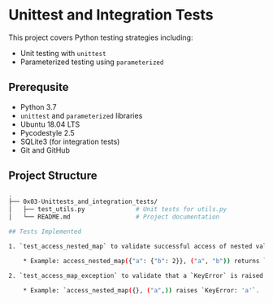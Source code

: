 # Unittest and Integration Tests

This project covers Python testing strategies including:

- Unit testing with `unittest`
- Parameterized testing using `parameterized`

## Prerequsite

- Python 3.7
- `unittest` and `parameterized` libraries
- Ubuntu 18.04 LTS
- Pycodestyle 2.5
- SQLite3 (for integration tests)
- Git and GitHub

## Project Structure

```bash
.
├── 0x03-Unittests_and_integration_tests/
│   ├── test_utils.py              # Unit tests for utils.py
│   └── README.md                  # Project documentation

## Tests Implemented

1. `test_access_nested_map` to validate successful access of nested values in a dictionary like object using parameterized inputs.

	* Example: access_nested_map({"a": {"b": 2}}, ("a", "b")) returns `2`.

2. `test_access_map_exception` to validate that a `KeyError` is raised when a non-existent path is accessed.

	* Example: `access_nested_map({}, ("a",)) raises `KeyError: 'a'`.
